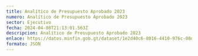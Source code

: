 ```yaml
---
title: Analítico de Presupuesto Aprobado 2023
numero: Analítico de Presupuesto Aprobado 2023
sector: Ejecutivo
fecha: 2024-04-08T21:13:01.563Z
descripcion: Analítico de Presupuesto Aprobado 2023
enlace: https://datos.minfin.gob.gt/dataset/1e2d40c6-8016-4410-976c-08d3e49268ff/resource/2a5948f7-bba3-4b5a-9e8b-ad478b2ad559/download/presupuesto-aprobado-2023.json
formato: JSON
---
```

